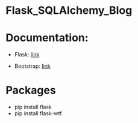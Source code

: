 # Flask_SQLAlchemy_Blog

# Documentation:

- Flask:
[link](https://flask.palletsprojects.com/en/1.1.x/quickstart/#quickstart)

- Bootstrap:
[link](https://getbootstrap.com/docs/4.3/getting-started/introduction/)

# Packages 
- pip install flask
- pip install flask-wtf